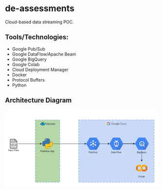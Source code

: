 # de-assessments

Cloud-based data streaming POC.

## Tools/Technologies:
- Google Pub/Sub
- Google DataFlow/Apache Beam
- Google BigQuery
- Google Colab
- Cloud Deployment Manager
- Docker
- Protocol Buffers
- Python

## Architecture Diagram

![ArchitectureDiagram](ArchitectureDiagram.png)
